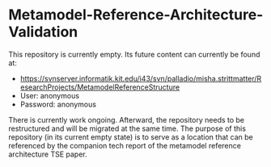 # Metamodel-Reference-Architecture-Validation
This repository is currently empty.
Its future content can currently be found at:
* https://svnserver.informatik.kit.edu/i43/svn/palladio/misha.strittmatter/ResearchProjects/MetamodelReferenceStructure
* User: anonymous
* Password: anonymous

There is currently work ongoing.
Afterward, the repository needs to be restructured and will be migrated at the same time.
The purpose of this repository (in its current empty state) is to serve as a location that can be referenced by the companion tech report of the metamodel reference architecture TSE paper.
